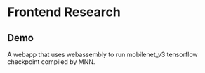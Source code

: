 # Frontend Research

## Demo

A webapp that uses webassembly to run mobilenet_v3 tensorflow checkpoint compiled by MNN.